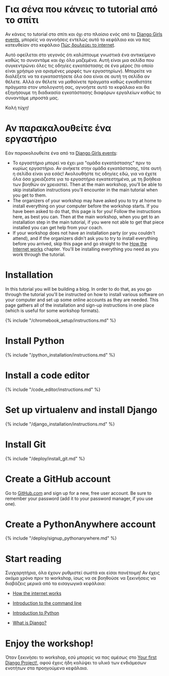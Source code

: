 # Για σένα που κάνεις το tutorial από το σπίτι

Αν κάνεις το tutorial στο σπίτι και όχι στο πλαίσιο ενός από τα [Django Girls events](https://djangogirls.org/events/), μπορείς να αγνοήσεις εντελώς αυτό το κεφάλαιο και να πας κατευθείαν στο κεφάλαιο [Πώς δουλεύει το internet](../how_the_internet_works/README.md).

Αυτό οφείλεται στο γεγονός ότι καλύπτουμε γνωστικά ένα αντικείμενο καθώς το συναντάμε και όχι όλα μαζεμένα. Αυτή είναι μια σελίδα που συγκεντρώνει όλες τις οδηγίες εγκατάστασης σε ένα μέρος (το οποίο είναι χρήσιμο για ορισμένες μορφές των εργαστηρίων). Μπορείτε να διαλέξετε να τα εγκαταστήσετε όλα όσα είναι σε αυτή τη σελίδα αν θέλετε. Αλλά αν θέλετε να μαθαίνετε πράγματα καθώς εγκαθιστάτε πράγματα στον υπολογιστή σας, αγνοήστε αυτό το κεφάλαιο και θα εξηγήσουμε τη διαδικασία εγκατάστασης διαφόρων εργαλείων καθώς τα συναντάμε μπροστά μας.

Καλή τύχη!

# Αν παρακαλουθείτε ένα εργαστήριο

Εάν παρακολουθείτε ένα από τα [Django Girls events](https://djangogirls.org/events/):

* Το εργαστήριο μπορεί να έχει μια "ομάδα εγκατάστασης" πριν το κυρίως εργαστήριο. Αν ανήκετε στην ομάδα εγκατάστασης, τότε αυτή η σελίδα είναι για εσάς! Ακολουθήστε τις οδηγίες εδώ, για να έχετε όλα όσα χρειάζεστε για το εργαστήριο εγκατεστημένα, με τη βοήθεια των βοηθών αν χρειαστεί. Then at the main workshop, you'll be able to skip installation instructions you'll encounter in the main tutorial when you get to them.
* The organizers of your workshop may have asked you to try at home to install everything on your computer before the workshop starts. If you have been asked to do that, this page is for you! Follow the instructions here, as best you can. Then at the main workshop, when you get to an installation step in the main tutorial, if you were not able to get that piece installed you can get help from your coach.
* If your workshop does not have an installation party (or you couldn't attend), and if the organizers didn't ask you to try to install everything before you arrived, skip this page and go straight to the [How the Internet works](../how_the_internet_works/README.md) chapter. You'll be installing everything you need as you work through the tutorial.

# Installation

In this tutorial you will be building a blog. In order to do that, as you go through the tutorial you'll be instructed on how to install various software on your computer and set up some online accounts as they are needed. This page gathers all of the installation and sign-up instructions in one place (which is useful for some workshop formats).

<!--sec data-title="Chromebook setup (if you're using one)"
data-id="chromebook_setup" data-collapse=true ces--> {% include "/chromebook_setup/instructions.md" %} 

<!--endsec-->

# Install Python

{% include "/python_installation/instructions.md" %}

# Install a code editor

{% include "/code_editor/instructions.md" %}

# Set up virtualenv and install Django

{% include "/django_installation/instructions.md" %}

# Install Git

{% include "/deploy/install_git.md" %}

# Create a GitHub account

Go to [GitHub.com](https://www.github.com) and sign up for a new, free user account. Be sure to remember your password (add it to your password manager, if you use one).

# Create a PythonAnywhere account

{% include "/deploy/signup_pythonanywhere.md" %}

# Start reading

Συγχαρητήρια, όλα έχουν ρυθμιστεί σωστά και είσαι πανέτοιμη! Αν έχεις ακόμα χρόνο πριν το workshop, ίσως να σε βοηθούσε να ξεκινήσεις να διαβάζεις μερικά από τα εισαγωγικά κεφάλαια:

* [How the internet works](../how_the_internet_works/README.md)

* [Introduction to the command line](../intro_to_command_line/README.md)

* [Introduction to Python](../python_introduction/README.md)

* [What is Django?](../django/README.md)

# Enjoy the workshop!

Όταν ξεκινήσει το workshop, εσύ μπορείς να πας αμέσως στο [Your first Django Project!](../django_start_project/README.md), αφού έχεις ήδη καλύψει το υλικό των ενδιάμεσων ενοτήτων στα προηγούμενα κεφάλαια.